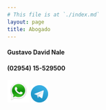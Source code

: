 ```yaml
---
# This file is at `./index.md`
layout: page
title: Abogado
---
```

#### Gustavo David Nale

#### (02954) 15-529500  


#### [![](/images/whatsapp.png)](https://wa.me/5492954529500/) [![](/images/telegram.png)](https://t.me/gustavo_ok/)
